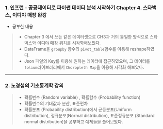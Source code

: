 ### 1. 인프런 - 공공데이터로 파이썬 데이터 분석 시작하기 Chapter 4. 스타벅스, 이디야 매장 완강
- 공부한 내용
> - Chapter 3 에서 쓰는 같은 데이터셋으로 CH3과 거의 동일한 방식으로 스타벅스와 이디야 매장 위치를 시각화해보았다.
> - DataFrame을 ```groupby``` 함수와 ```pivot_table```함수를 이용해 reshape하였다.
> - Json 파일의 Key를 이용해 원하는 데이터에 접근하였으며, 그 데이터를 ```folium```라이브러리에서 ```Choropleth Map```을 이용해 시각화 해보았다.


- - - 

### 2. 노경섭의 기초통계학 강의
> - 확률변수 (Random variable) , 확률함수 (Probability function)
> - 확률변수의 기대값과 분산, 표준편차
> - 확률분포 (Probability distribution)에서 균등분포(Uniform distribution), 정규분포(Normal distribution), 표준정규분포 (Standard normal distribution)을 공부하고 예제들을 풀어보았다.

